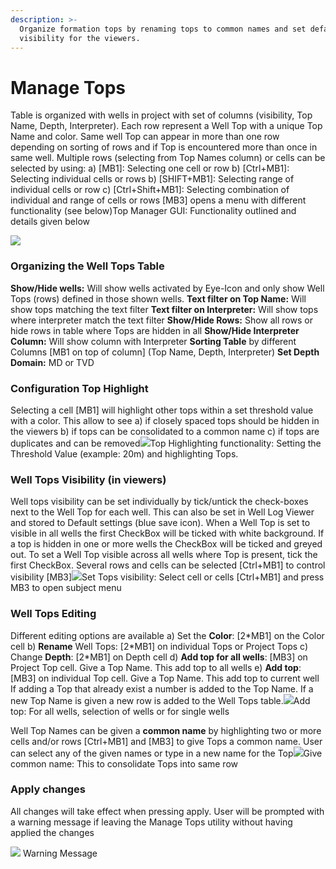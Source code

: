 ```yaml
---
description: >-
  Organize formation tops by renaming tops to common names and set default
  visibility for the viewers.
---
```


# Manage Tops

Table is organized with wells in project with set of columns \(visibility, Top Name, Depth, Interpreter\). Each row represent a Well Top with a unique Top Name and color. Same well Top can appear in more than one row depending on sorting of rows and if Top is encountered more than once in same well. Multiple rows \(selecting from Top Names column\) or cells can be selected by using: a\) \[MB1\]: Selecting one cell or row b\) \[Ctrl+MB1\]: Selecting individual cells or rows b\) \[SHIFT+MB1\]: Selecting range of individual cells or row c\) \[Ctrl+Shift+MB1\]: Selecting combination of individual and range of cells or rows \[MB3\] opens a menu with different functionality \(see below\)Top Manager GUI: Functionality outlined and details given below

![](https://blobscdn.gitbook.com/v0/b/gitbook-28427.appspot.com/o/assets%2F-LFpvGkg3-7n_cdd1ccT%2F-LZFEyBb_YgD9klmdPTG%2F-LZFFEUNEtmUsQ6akjRz%2F201_ManageTops_001_MainGui.PNG?alt=media&token=7d1697ab-e51e-4fff-bf46-ee1c6eeaf73c)

### Organizing the Well Tops Table <a id="organizing-the-well-tops-table"></a>

**Show/Hide wells:** Will show wells activated by Eye-Icon and only show Well Tops \(rows\) defined in those shown wells. **Text filter on Top Name:** Will show tops matching the text filter **Text filter on Interpreter:** Will show tops where interpreter match the text filter **Show/Hide Rows:** Show all rows or hide rows in table where Tops are hidden in all **Show/Hide Interpreter Column:** Will show column with Interpreter **Sorting Table** by different Columns \[MB1 on top of column\] \(Top Name, Depth, Interpreter\) **Set Depth Domain:** MD or TVD

### Configuration Top Highlight <a id="configuration-top-highlight"></a>

Selecting a cell \[MB1\] will highlight other tops within a set threshold value with a color. This allow to see a\) if closely spaced tops should be hidden in the viewers b\) if tops can be consolidated to a common name c\) if tops are duplicates and can be removed![](https://blobscdn.gitbook.com/v0/b/gitbook-28427.appspot.com/o/assets%2F-LFpvGkg3-7n_cdd1ccT%2F-LZFIQpyjW_EwXWu8Tj2%2F-LZFODM6FsvxAofjcdCF%2F201_ManageTops_002_HighlightTops.PNG?alt=media&token=2ed8dd44-1eb1-4ecd-8b3b-b5e1c754ce3c)Top Highlighting functionality: Setting the Threshold Value \(example: 20m\) and highlighting Tops.

### Well Tops Visibility \(in viewers\)  <a id="well-tops-visibility-in-viewers"></a>

Well tops visibility can be set individually by tick/untick the check-boxes next to the Well Top for each well. This can also be set in Well Log Viewer and stored to Default settings \(blue save icon\). When a Well Top is set to visible in all wells the first CheckBox will be ticked with white background. If a top is hidden in one or more wells the CheckBox will be ticked and greyed out. To set a Well Top visible across all wells where Top is present, tick the first CheckBox. Several rows and cells can be selected \[Ctrl+MB1\] to control visibility \[MB3\]![](https://blobscdn.gitbook.com/v0/b/gitbook-28427.appspot.com/o/assets%2F-LFpvGkg3-7n_cdd1ccT%2F-LZFZprT4XtfrgFBUaCH%2F-LZFZwQjVZnCcJAZga20%2F201_ManageTops_003_WellTopVisibility.PNG?alt=media&token=14d186f1-3606-4cc0-8144-ee64f1dfb562)Set Tops visibility: Select cell or cells \[Ctrl+MB1\] and press MB3 to open subject menu

### Well Tops Editing  <a id="well-tops-editing"></a>

Different editing options are available a\) Set the **Color**: \[2\*MB1\] on the Color cell b\) **Rename** Well Tops: \[2\*MB1\] on individual Tops or Project Tops c\) Change **Depth**: \[2\*MB1\] on Depth cell d\) **Add top for all wells**: \[MB3\] on Project Top cell. Give a Top Name. This add top to all wells e\) **Add top**: \[MB3\] on individual Top cell. Give a Top Name. This add top to current well If adding a Top that already exist a number is added to the Top Name. If a new Top Name is given a new row is added to the Well Tops table.![](https://blobscdn.gitbook.com/v0/b/gitbook-28427.appspot.com/o/assets%2F-LFpvGkg3-7n_cdd1ccT%2F-LZFaoq1E-InZ76C0xFZ%2F-LZFsYpXKewp7MEt-zEI%2F201_ManageTops_005_AddTop.PNG?alt=media&token=6b7c5146-d0a3-40bf-b8ab-1403444388c4)Add top: For all wells, selection of wells or for single wells

Well Top Names can be given a **common name** by highlighting two or more cells and/or rows \[Ctrl+MB1\] and \[MB3\] to give Tops a common name. User can select any of the given names or type in a new name for the Top![](https://blobscdn.gitbook.com/v0/b/gitbook-28427.appspot.com/o/assets%2F-LFpvGkg3-7n_cdd1ccT%2F-LZFaoq1E-InZ76C0xFZ%2F-LZFeHhor_h4E94Av84b%2F201_ManageTops_004_GiveCommonName.PNG?alt=media&token=b00ab712-c93a-4c15-87d9-215d59c8003c)Give common name: This to consolidate Tops into same row

### Apply changes <a id="apply-changes"></a>

All changes will take effect when pressing apply. User will be prompted with a warning message if leaving the Manage Tops utility without having applied the changes

​![](https://firebasestorage.googleapis.com/v0/b/gitbook-28427.appspot.com/o/assets%2F-LFpvGkg3-7n_cdd1ccT%2F-LZFaoq1E-InZ76C0xFZ%2F-LZFuPZtcvOgjkllHN7t%2F201_ManageTops_Warning.PNG?alt=media&token=7abf2003-e4ee-4af9-a312-442f76cfb344) Warning Message

